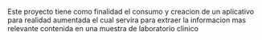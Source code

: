 Este proyecto tiene como finalidad el consumo y creacion de un aplicativo para realidad aumentada el cual servira para extraer la informacion mas relevante contenida en una muestra de laboratorio clinico
